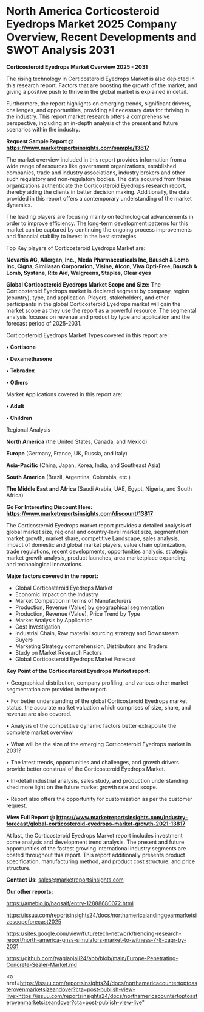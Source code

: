  # North America Corticosteroid Eyedrops Market 2025 Company Overview, Recent Developments and SWOT Analysis 2031

<Strong> Corticosteroid Eyedrops Market Overview 2025 - 2031</strong>

The rising technology in Corticosteroid Eyedrops Market is also depicted in this research report. Factors that are boosting the growth of the market, and giving a positive push to thrive in the global market is explained in detail.

Furthermore, the report highlights on emerging trends, significant drivers, challenges, and opportunities, providing all necessary data for thriving in the industry. This report market research offers a comprehensive perspective, including an in-depth analysis of the present and future scenarios within the industry.

<strong>Request Sample Report @ <a href=https://www.marketreportsinsights.com/sample/13817>https://www.marketreportsinsights.com/sample/13817</a></strong>

The market overview included in this report provides information from a wide range of resources like government organizations, established companies, trade and industry associations, industry brokers and other such regulatory and non-regulatory bodies. The data acquired from these organizations authenticate the Corticosteroid Eyedrops research report, thereby aiding the clients in better decision making. Additionally, the data provided in this report offers a contemporary understanding of the market dynamics.

The leading players are focusing mainly on technological advancements in order to improve efficiency. The long-term development patterns for this market can be captured by continuing the ongoing process improvements and financial stability to invest in the best strategies.

Top Key players of Corticosteroid Eyedrops Market are:

<strong>Novartis AG, Allergan, Inc., Meda Pharmaceuticals Inc, Bausch & Lomb Inc, Cigna, Similasan Corporation, Visine, Alcon, Viva Opti-Free, Bausch & Lomb, Systane, Rite Aid, Walgreens, Staples, Clear eyes</strong>

<strong><b>Global Corticosteroid Eyedrops Market Scope and Size:</b></strong>
The Corticosteroid Eyedrops market is declared segment by company, region (country), type, and application. Players, stakeholders, and other participants in the global Corticosteroid Eyedrops market will gain the market scope as they use the report as a powerful resource. The segmental analysis focuses on revenue and product by type and application and the forecast period of 2025-2031.

Corticosteroid Eyedrops Market Types covered in this report are:

<strong>• Cortisone

• Dexamethasone

• Tobradex

• Others</strong>

Market Applications covered in this report are:

<strong>• Adult

• Children</strong> 

Regional Analysis

<strong>North America</strong> (the United States, Canada, and Mexico)

<strong>Europe</strong> (Germany, France, UK, Russia, and Italy)

<strong>Asia-Pacific</strong> (China, Japan, Korea, India, and Southeast Asia)

<strong>South America</strong> (Brazil, Argentina, Colombia, etc.)

<strong>The Middle East and Africa</strong> (Saudi Arabia, UAE, Egypt, Nigeria, and South Africa)

<strong>Go For Interesting Discount Here: <a href=https://www.marketreportsinsights.com/discount/13817>https://www.marketreportsinsights.com/discount/13817</a></strong>

The Corticosteroid Eyedrops market report provides a detailed analysis of global market size, regional and country-level market size, segmentation market growth, market share, competitive Landscape, sales analysis, impact of domestic and global market players, value chain optimization, trade regulations, recent developments, opportunities analysis, strategic market growth analysis, product launches, area marketplace expanding, and technological innovations.

<strong><b>Major factors covered in the report:</b></strong>
<ul>
  <li>Global Corticosteroid Eyedrops Market </li>
  <li>Economic Impact on the Industry</li>
  <li>Market Competition in terms of Manufacturers</li>
  <li>Production, Revenue (Value) by geographical segmentation</li>
  <li>Production, Revenue (Value), Price Trend by Type</li>
  <li>Market Analysis by Application</li>
  <li>Cost Investigation</li>
  <li>Industrial Chain, Raw material sourcing strategy and Downstream Buyers</li>
  <li>Marketing Strategy comprehension, Distributors and Traders</li>
  <li>Study on Market Research Factors</li>
  <li>Global Corticosteroid Eyedrops Market Forecast</li>
</ul>

<strong><b>Key Point of the Corticosteroid Eyedrops Market report:</b></strong>

• Geographical distribution, company profiling, and various other market segmentation are provided in the report.

• For better understanding of the global Corticosteroid Eyedrops market status, the accurate market valuation which comprises of size, share, and revenue are also covered.

• Analysis of the competitive dynamic factors better extrapolate the complete market overview

• What will be the size of the emerging Corticosteroid Eyedrops market in 2031?

• The latest trends, opportunities and challenges, and growth drivers provide better construal of the Corticosteroid Eyedrops Market.

• In-detail industrial analysis, sales study, and production understanding shed more light on the future market growth rate and scope.

• Report also offers the opportunity for customization as per the customer request.

<strong><b>View Full Report @ <a href=https://www.marketreportsinsights.com/industry-forecast/global-corticosteroid-eyedrops-market-growth-2021-13817>https://www.marketreportsinsights.com/industry-forecast/global-corticosteroid-eyedrops-market-growth-2021-13817</a></b></strong>


At last, the Corticosteroid Eyedrops Market report includes investment come analysis and development trend analysis. The present and future opportunities of the fastest growing international industry segments are coated throughout this report. This report additionally presents product specification, manufacturing method, and product cost structure, and price structure.

<strong>Contact Us:</strong>
sales@marketreportsinsights.com

<strong>Our other reports:</strong>

<a href=https://ameblo.jp/haqsaif/entry-12888680072.html>https://ameblo.jp/haqsaif/entry-12888680072.html</a>

<a href=https://issuu.com/reportsinsights24/docs/northamericalandinggearmarketsizescopeforecast2025>https://issuu.com/reportsinsights24/docs/northamericalandinggearmarketsizescopeforecast2025</a>

<a href=https://sites.google.com/view/futuretech-network/trending-research-report/north-america-gnss-simulators-market-to-witness-7-8-cagr-by-2031>https://sites.google.com/view/futuretech-network/trending-research-report/north-america-gnss-simulators-market-to-witness-7-8-cagr-by-2031</a>

<a href=https://github.com/tyagianjali24/abb/blob/main/Europe-Penetrating-Concrete-Sealer-Market.md>https://github.com/tyagianjali24/abb/blob/main/Europe-Penetrating-Concrete-Sealer-Market.md</a>

<a href=https://issuu.com/reportsinsights24/docs/northamericacountertoptoasterovenmarketsizeandover?cta=post-publish-view-live>https://issuu.com/reportsinsights24/docs/northamericacountertoptoasterovenmarketsizeandover?cta=post-publish-view-live</a>"
